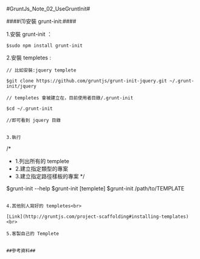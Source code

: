 #GruntJs_Note_02_UseGruntInit#

####(1)安裝 grunt-init:####

1.安裝 grunt-init ：
`````
$sudo npm install grunt-init 

`````
2.安裝 templetes :

`````
// 比如安裝:jquery templete

$git clone https://github.com/gruntjs/grunt-init-jquery.git ~/.grunt-init/jquery

// templetes 會被建立在，目前使用者目錄/.grunt-init

$cd ~/.grunt-init

//即可看到 jquery 目錄


3.執行

`````
/*
* 1.列出所有的 templete
* 2.建立指定類型的專案
* 3.建立指定路徑樣板的專案
*/

$grunt-init --help
$grunt-init [templete]
$grunt-init /path/to/TEMPLATE


`````

4.其他別人寫好的 templetes<br>

[Link](http://gruntjs.com/project-scaffolding#installing-templates)<br>

5.客製自己的 Templete


##參考資料##

